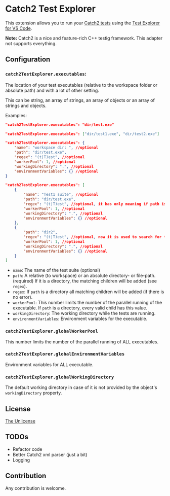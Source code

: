 # Catch2 Test Explorer

This extension allows you to run your [Catch2 tests](https://github.com/catchorg/Catch2) using the
[Test Explorer for VS Code](https://marketplace.visualstudio.com/items?itemName=hbenl.vscode-test-explorer).

**Note:** Catch2 is a nice and feature-rich C++ testig framework.
This adapter not supports everything.

## Configuration

### `catch2TestExplorer.executables`:

The location of your test executables (relative to the workspace folder or absolute path) and with a lot of other setting.

This can be string, an array of strings, an array of objects or an array of strings and objects.

Examples:

```json
"catch2TestExplorer.executables": "dir/test.exe"
```

```json
"catch2TestExplorer.executables": ["dir/test1.exe", "dir/test2.exe"]
```

```json
"catch2TestExplorer.executables": {
	"name": "workspace dir: ", //optional
	"path": "dir/test.exe",
	"regex": "(t|T)est", //optional
	"workerPool": 1, //optional
	"workingDirectory": ".", //optional
	"environmentVariables": {} //optional
}
```

```json
"catch2TestExplorer.executables": [
	{
		"name": "Test1 suite", //optional
		"path": "dir/test.exe",
		"regex": "(t|T)est", //optional, it has only meaning if path is a directory
		"workerPool": 1, //optional
		"workingDirectory": ".", //optional
		"environmentVariables": {} //optional
	},
	{
		"path": "dir2",
		"regex": "(t|T)est", //optional, now it is used to search for tests under dir2
		"workerPool": 1, //optional
		"workingDirectory": ".", //optional
		"environmentVariables": {} //optional
	}
]
```

- `name`: The name of the test suite (optional)
- `path`: A relative (to workspace) or an absolute directory- or file-path. (required) If it is a directory, the matching children will be added (see `regex`).
- `regex`: If `path` is a directory all matching children will be added (if there is no error).
- `workerPool`: This number limits the number of the parallel running of the executable. If `path` is a directory, every valid child has this value.
- `workingDirectory`: The working directory while the tests are running.
- `environmentVariables`: Environment variables for the executable.

### `catch2TestExplorer.globalWorkerPool`

This number limits the number of the parallel running of ALL executables.

### `catch2TestExplorer.globalEnvironmentVariables`

Environment variables for ALL executable.

### `catch2TestExplorer.globalWorkingDirectory`

The default working directory in case of it is not provided by the object's `workingDirectory` property.

## License

[The Unlicense](https://choosealicense.com/licenses/unlicense/)

## TODOs

- Refactor code
- Better Catch2 xml parser (just a bit)
- Logging

## Contribution

Any contribution is welcome.
